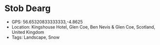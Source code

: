# Stob Dearg

- GPS: 56.65320833333333,-4.8625
- Location: Kingshouse Hotel, Glen Coe, Ben Nevis & Glen Coe, Scotland, United Kingdom
- Tags: Landscape, Snow
